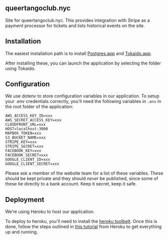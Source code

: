 ## queertangoclub.nyc

Site for queertangoclub.nyc. This provides integration with Stripe as a payment processor for tickets and lists historical events on the site.

## Installation

The easiest installation path is to install [Postgres.app](http://postgresapp.com/) and [Tokaido.app](https://github.com/tokaido/tokaidoapp/releases).

After installing these, you can launch the application by selecting the folder using Tokaido.

## Configuration

We use dotenv to store configuration variables in our application. To setup your .env credentials correctly, you'll need the following variables in `.env` in the root folder of the application:

```
AWS_ACCESS_KEY_ID=xxx
AWS_SECRET_ACCESS_KEY=xxx
CLOUDFRONT_URL=xxx
HOST=localhost:3000
MAPBOX_TOKEN=xxx
S3_BUCKET_NAME=xxx
STRIPE_KEY=xxx
STRIPE_SECRET=xxx
FACEBOOK_KEY=xxx
FACEBOOK_SECRET=xxx
GOOGLE_CLIENT_ID=xxx
GOOGLE_CLIENT_SECRET=xxx
```

Please ask a member of the website team for a list of these variables. These should be kept private and they should *never* be published, since some of these tie directly to a bank account. Keep it secret, keep it safe.

## Deployment

We’re using Heroku to host our application.

To deploy to heroku, you'll need to install the [heroku toolbelt](https://toolbelt.heroku.com/). Once this is done, follow the steps outlined in [this tutorial](https://devcenter.heroku.com/articles/collab) from Heroku to get everything up and running.
